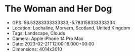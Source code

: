 # The Woman and Her Dog

- GPS: 56.53283333333333,-5.783158333333334
- Location: Lochaline, Morvern, Scotland, United Kingdom
- Tags: Landscape, Clouds
- Camera: Apple iPhone 14 Pro Max
- Date: 2023-02-21T12:00:16.000+00:00
- Dimensions: 4014x3010
